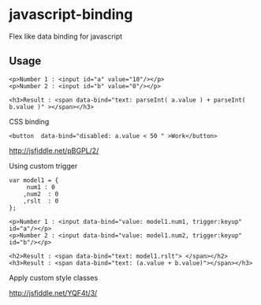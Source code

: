 javascript-binding
==================

Flex like data binding for javascript

Usage
-----
    <p>Number 1 : <input id="a" value="10"/></p>
    <p>Number 2 : <input id="b" value="0"/></p>
  
    <h3>Result : <span data-bind="text: parseInt( a.value ) + parseInt( b.value )" ></span></h3>
    
CSS binding

    <button  data-bind="disabled: a.value < 50 " >Work</button>
    
http://jsfiddle.net/pBGPL/2/
    
Using custom trigger

    var model1 = {
         num1 : 0
        ,num2  : 0
        ,rslt  : 0
    };

    <p>Number 1 : <input data-bind="value: model1.num1, trigger:keyup" id="a"/></p>
    <p>Number 2 : <input data-bind="value: model1.num2, trigger:keyup" id="b"/></p>
    
    <h2>Result : <span data-bind="text: model1.rslt"> </span></h2>
    <h3>Result : <span data-bind="text: (a.value + b.value)"></span></h3>


Apply custom style classes

http://jsfiddle.net/YQF4t/3/
